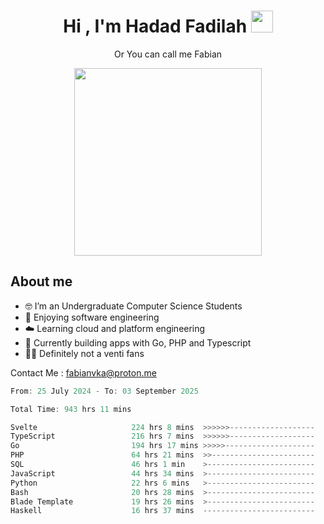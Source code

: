 <h1 align="center">Hi , I'm Hadad Fadilah  <img src="https://media.giphy.com/media/hvRJCLFzcasrR4ia7z/giphy.gif" width="35" ></h1>
<p align="center"><span>Or You can call me <span style="font: bold">Fabian</span></p>
<p align="center">
<img src="https://media.tenor.com/78dNivDemDAAAAAi/speech-bubble-venti.gif" width="300"/>    
</p>

##  About me
- 🤓 I’m an Undergraduate Computer Science Students
- 🍰 Enjoying software engineering
- ☁️ Learning cloud and platform engineering
- 🧰 Currently building apps with Go, PHP and Typescript 
- 🏃‍♂️ Definitely not a venti fans

Contact Me : fabianvka@proton.me

<!--START_SECTION:waka-->

```go
From: 25 July 2024 - To: 03 September 2025

Total Time: 943 hrs 11 mins

Svelte                     224 hrs 8 mins  >>>>>>-------------------   23.58 %
TypeScript                 216 hrs 7 mins  >>>>>>-------------------   22.74 %
Go                         194 hrs 17 mins >>>>>--------------------   20.44 %
PHP                        64 hrs 21 mins  >>-----------------------   06.77 %
SQL                        46 hrs 1 min    >------------------------   04.84 %
JavaScript                 44 hrs 34 mins  >------------------------   04.69 %
Python                     22 hrs 6 mins   >------------------------   02.33 %
Bash                       20 hrs 28 mins  >------------------------   02.15 %
Blade Template             19 hrs 26 mins  >------------------------   02.04 %
Haskell                    16 hrs 37 mins  -------------------------   01.75 %
```

<!--END_SECTION:waka-->




<!--
**Fadil-Tao/Fadil-Tao** is a ✨ _special_ ✨ repository because its `README.md` (this file) appears on your GitHub profile.


